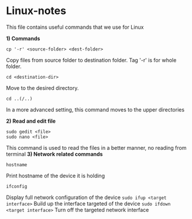 # Linux-notes
This file contains useful commands that we use for Linux

**1) Commands**
```
cp '-r' <source-folder> <dest-folder>
```
Copy files from source folder to destination folder. Tag '-r' is for whole folder.

```
cd <destination-dir>
```
Move to the desired directory.
```
cd ..(/..)
```
In a more advanced setting, this command moves to the upper directories

**2) Read and edit file**
```
sudo gedit <file>
sudo nano <file>
```
This command is used to read the files in a better manner, no reading from terminal
**3) Network related commands**
```
hostname
```
Print hostname of the device it is holding
```
ifconfig
```
Display full network configuration of the device
```sudo ifup <target interface>```
Build up the interface targeted of the device
```sudo ifdown <target interface>```
Turn off the targeted network interface
